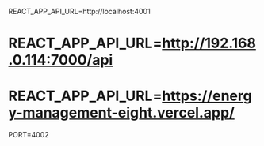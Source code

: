 REACT_APP_API_URL=http://localhost:4001
# REACT_APP_API_URL=http://192.168.0.114:7000/api
# REACT_APP_API_URL=https://energy-management-eight.vercel.app/
PORT=4002